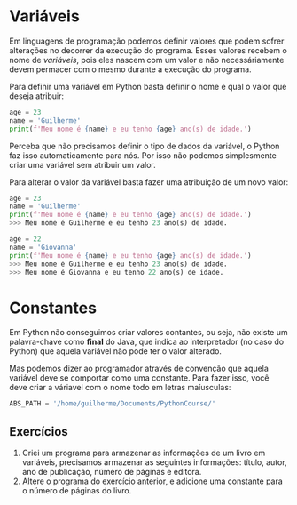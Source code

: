 # Variáveis

Em linguagens de programação podemos definir valores que podem sofrer alterações no decorrer da execução do programa. Esses valores recebem o nome de *variáveis*, pois eles nascem com um valor e não necessáriamente devem permacer com o mesmo durante a execução do programa.

Para definir uma variável em Python basta definir o nome e qual o valor que deseja atribuir:

```python
age = 23
name = 'Guilherme'
print(f'Meu nome é {name} e eu tenho {age} ano(s) de idade.')
```

Perceba que não precisamos definir o tipo de dados da variável, o Python faz isso automaticamente para nós. Por isso não podemos simplesmente criar uma variável sem atribuir um valor.

Para alterar o valor da variável basta fazer uma atribuição de um novo valor:

```python
age = 23
name = 'Guilherme'
print(f'Meu nome é {name} e eu tenho {age} ano(s) de idade.')
>>> Meu nome é Guilherme e eu tenho 23 ano(s) de idade.

age = 22
name = 'Giovanna'
print(f'Meu nome é {name} e eu tenho {age} ano(s) de idade.')
>>> Meu nome é Guilherme e eu tenho 23 ano(s) de idade.
>>> Meu nome é Giovanna e eu tenho 22 ano(s) de idade.
```



# Constantes

Em Python não conseguimos criar valores contantes, ou seja, não existe um palavra-chave como **final** do Java, que indica ao interpretador (no caso do Python) que aquela variável não pode ter o valor alterado.

Mas podemos dizer ao programador através de convenção que aquela variável deve se comportar como uma constante. Para fazer isso, você deve criar a váriavel com o nome todo em letras maíusculas:

```python
ABS_PATH = '/home/guilherme/Documents/PythonCourse/'
```



## Exercícios

1. Criei um programa para armazenar as informações de um livro em variáveis, precisamos armazenar as seguintes informações: título, autor, ano de publicação, número de páginas e editora.
2. Altere o programa do exercício anterior, e adicione uma constante para o número de páginas do livro.